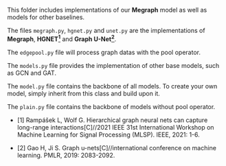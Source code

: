 
This folder includes implementations of our **Megraph** model as well as models for other baselines.

The files ```megraph.py```, ```hgnet.py``` and ```unet.py``` are the implementations of **Megraph**, **HGNET[<sup>1</sup>](#refer-anchor-1)** and **Graph U-Net[<sup>2</sup>](#refer-anchor-2)**.

The ```edgepool.py``` file will process graph datas with the pool operator.

The ```models.py``` file provides the implementation of other base models, such as GCN and GAT.

The ```model.py``` file contains the backbone of all models. To create your own model, simply inherit from this class and build upon it.

The ```plain.py``` file contains the backbone of models without pool operator.



<div id="refer-anchor-1"></div>

- [1] Rampášek L, Wolf G. Hierarchical graph neural nets can capture long-range interactions[C]//2021 IEEE 31st International Workshop on Machine Learning for Signal Processing (MLSP). IEEE, 2021: 1-6.


<div id="refer-anchor-2"></div>

- [2] Gao H, Ji S. Graph u-nets[C]//international conference on machine learning. PMLR, 2019: 2083-2092.